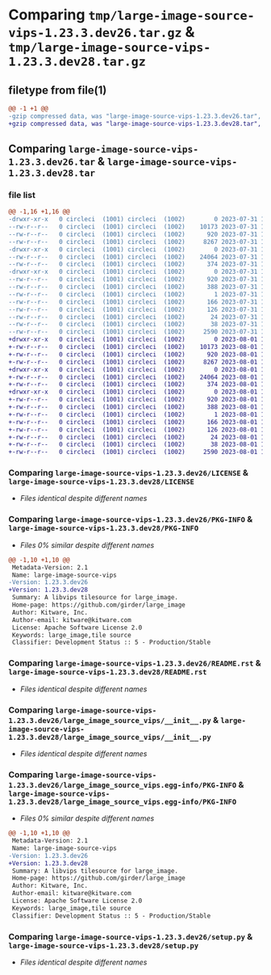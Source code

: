 # Comparing `tmp/large-image-source-vips-1.23.3.dev26.tar.gz` & `tmp/large-image-source-vips-1.23.3.dev28.tar.gz`

## filetype from file(1)

```diff
@@ -1 +1 @@
-gzip compressed data, was "large-image-source-vips-1.23.3.dev26.tar", last modified: Mon Jul 31 15:03:49 2023, max compression
+gzip compressed data, was "large-image-source-vips-1.23.3.dev28.tar", last modified: Tue Aug  1 17:18:46 2023, max compression
```

## Comparing `large-image-source-vips-1.23.3.dev26.tar` & `large-image-source-vips-1.23.3.dev28.tar`

### file list

```diff
@@ -1,16 +1,16 @@
-drwxr-xr-x   0 circleci  (1001) circleci  (1002)        0 2023-07-31 15:03:49.204716 large-image-source-vips-1.23.3.dev26/
--rw-r--r--   0 circleci  (1001) circleci  (1002)    10173 2023-07-31 15:03:48.000000 large-image-source-vips-1.23.3.dev26/LICENSE
--rw-r--r--   0 circleci  (1001) circleci  (1002)      920 2023-07-31 15:03:49.204716 large-image-source-vips-1.23.3.dev26/PKG-INFO
--rw-r--r--   0 circleci  (1001) circleci  (1002)     8267 2023-07-31 15:03:48.000000 large-image-source-vips-1.23.3.dev26/README.rst
-drwxr-xr-x   0 circleci  (1001) circleci  (1002)        0 2023-07-31 15:03:49.204716 large-image-source-vips-1.23.3.dev26/large_image_source_vips/
--rw-r--r--   0 circleci  (1001) circleci  (1002)    24064 2023-07-31 15:02:05.000000 large-image-source-vips-1.23.3.dev26/large_image_source_vips/__init__.py
--rw-r--r--   0 circleci  (1001) circleci  (1002)      374 2023-07-31 15:02:05.000000 large-image-source-vips-1.23.3.dev26/large_image_source_vips/girder_source.py
-drwxr-xr-x   0 circleci  (1001) circleci  (1002)        0 2023-07-31 15:03:49.204716 large-image-source-vips-1.23.3.dev26/large_image_source_vips.egg-info/
--rw-r--r--   0 circleci  (1001) circleci  (1002)      920 2023-07-31 15:03:49.000000 large-image-source-vips-1.23.3.dev26/large_image_source_vips.egg-info/PKG-INFO
--rw-r--r--   0 circleci  (1001) circleci  (1002)      388 2023-07-31 15:03:49.000000 large-image-source-vips-1.23.3.dev26/large_image_source_vips.egg-info/SOURCES.txt
--rw-r--r--   0 circleci  (1001) circleci  (1002)        1 2023-07-31 15:03:49.000000 large-image-source-vips-1.23.3.dev26/large_image_source_vips.egg-info/dependency_links.txt
--rw-r--r--   0 circleci  (1001) circleci  (1002)      166 2023-07-31 15:03:49.000000 large-image-source-vips-1.23.3.dev26/large_image_source_vips.egg-info/entry_points.txt
--rw-r--r--   0 circleci  (1001) circleci  (1002)      126 2023-07-31 15:03:49.000000 large-image-source-vips-1.23.3.dev26/large_image_source_vips.egg-info/requires.txt
--rw-r--r--   0 circleci  (1001) circleci  (1002)       24 2023-07-31 15:03:49.000000 large-image-source-vips-1.23.3.dev26/large_image_source_vips.egg-info/top_level.txt
--rw-r--r--   0 circleci  (1001) circleci  (1002)       38 2023-07-31 15:03:49.204716 large-image-source-vips-1.23.3.dev26/setup.cfg
--rw-r--r--   0 circleci  (1001) circleci  (1002)     2590 2023-07-31 15:02:05.000000 large-image-source-vips-1.23.3.dev26/setup.py
+drwxr-xr-x   0 circleci  (1001) circleci  (1002)        0 2023-08-01 17:18:46.877385 large-image-source-vips-1.23.3.dev28/
+-rw-r--r--   0 circleci  (1001) circleci  (1002)    10173 2023-08-01 17:18:46.000000 large-image-source-vips-1.23.3.dev28/LICENSE
+-rw-r--r--   0 circleci  (1001) circleci  (1002)      920 2023-08-01 17:18:46.877385 large-image-source-vips-1.23.3.dev28/PKG-INFO
+-rw-r--r--   0 circleci  (1001) circleci  (1002)     8267 2023-08-01 17:18:46.000000 large-image-source-vips-1.23.3.dev28/README.rst
+drwxr-xr-x   0 circleci  (1001) circleci  (1002)        0 2023-08-01 17:18:46.877385 large-image-source-vips-1.23.3.dev28/large_image_source_vips/
+-rw-r--r--   0 circleci  (1001) circleci  (1002)    24064 2023-08-01 17:17:02.000000 large-image-source-vips-1.23.3.dev28/large_image_source_vips/__init__.py
+-rw-r--r--   0 circleci  (1001) circleci  (1002)      374 2023-08-01 17:17:02.000000 large-image-source-vips-1.23.3.dev28/large_image_source_vips/girder_source.py
+drwxr-xr-x   0 circleci  (1001) circleci  (1002)        0 2023-08-01 17:18:46.877385 large-image-source-vips-1.23.3.dev28/large_image_source_vips.egg-info/
+-rw-r--r--   0 circleci  (1001) circleci  (1002)      920 2023-08-01 17:18:46.000000 large-image-source-vips-1.23.3.dev28/large_image_source_vips.egg-info/PKG-INFO
+-rw-r--r--   0 circleci  (1001) circleci  (1002)      388 2023-08-01 17:18:46.000000 large-image-source-vips-1.23.3.dev28/large_image_source_vips.egg-info/SOURCES.txt
+-rw-r--r--   0 circleci  (1001) circleci  (1002)        1 2023-08-01 17:18:46.000000 large-image-source-vips-1.23.3.dev28/large_image_source_vips.egg-info/dependency_links.txt
+-rw-r--r--   0 circleci  (1001) circleci  (1002)      166 2023-08-01 17:18:46.000000 large-image-source-vips-1.23.3.dev28/large_image_source_vips.egg-info/entry_points.txt
+-rw-r--r--   0 circleci  (1001) circleci  (1002)      126 2023-08-01 17:18:46.000000 large-image-source-vips-1.23.3.dev28/large_image_source_vips.egg-info/requires.txt
+-rw-r--r--   0 circleci  (1001) circleci  (1002)       24 2023-08-01 17:18:46.000000 large-image-source-vips-1.23.3.dev28/large_image_source_vips.egg-info/top_level.txt
+-rw-r--r--   0 circleci  (1001) circleci  (1002)       38 2023-08-01 17:18:46.877385 large-image-source-vips-1.23.3.dev28/setup.cfg
+-rw-r--r--   0 circleci  (1001) circleci  (1002)     2590 2023-08-01 17:17:02.000000 large-image-source-vips-1.23.3.dev28/setup.py
```

### Comparing `large-image-source-vips-1.23.3.dev26/LICENSE` & `large-image-source-vips-1.23.3.dev28/LICENSE`

 * *Files identical despite different names*

### Comparing `large-image-source-vips-1.23.3.dev26/PKG-INFO` & `large-image-source-vips-1.23.3.dev28/PKG-INFO`

 * *Files 0% similar despite different names*

```diff
@@ -1,10 +1,10 @@
 Metadata-Version: 2.1
 Name: large-image-source-vips
-Version: 1.23.3.dev26
+Version: 1.23.3.dev28
 Summary: A libvips tilesource for large_image.
 Home-page: https://github.com/girder/large_image
 Author: Kitware, Inc.
 Author-email: kitware@kitware.com
 License: Apache Software License 2.0
 Keywords: large_image,tile source
 Classifier: Development Status :: 5 - Production/Stable
```

### Comparing `large-image-source-vips-1.23.3.dev26/README.rst` & `large-image-source-vips-1.23.3.dev28/README.rst`

 * *Files identical despite different names*

### Comparing `large-image-source-vips-1.23.3.dev26/large_image_source_vips/__init__.py` & `large-image-source-vips-1.23.3.dev28/large_image_source_vips/__init__.py`

 * *Files identical despite different names*

### Comparing `large-image-source-vips-1.23.3.dev26/large_image_source_vips.egg-info/PKG-INFO` & `large-image-source-vips-1.23.3.dev28/large_image_source_vips.egg-info/PKG-INFO`

 * *Files 0% similar despite different names*

```diff
@@ -1,10 +1,10 @@
 Metadata-Version: 2.1
 Name: large-image-source-vips
-Version: 1.23.3.dev26
+Version: 1.23.3.dev28
 Summary: A libvips tilesource for large_image.
 Home-page: https://github.com/girder/large_image
 Author: Kitware, Inc.
 Author-email: kitware@kitware.com
 License: Apache Software License 2.0
 Keywords: large_image,tile source
 Classifier: Development Status :: 5 - Production/Stable
```

### Comparing `large-image-source-vips-1.23.3.dev26/setup.py` & `large-image-source-vips-1.23.3.dev28/setup.py`

 * *Files identical despite different names*

